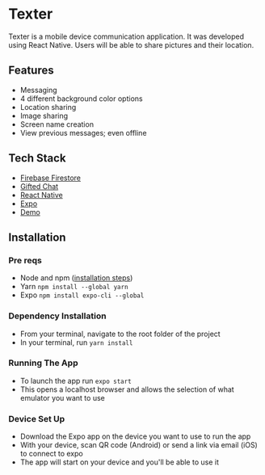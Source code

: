 # Texter
Texter is a mobile device communication application. It was developed using React Native. Users will be able to share pictures and their location.
## Features
- Messaging
- 4 different background color options
- Location sharing
- Image sharing
- Screen name creation
- View previous messages; even offline
## Tech Stack
- [Firebase Firestore](https://firebase.google.com/)
- [Gifted Chat](https://github.com/hanen13129/hello-world)
- [React Native](https://reactnative.dev/)
- [Expo](https://expo.dev/)
- [Demo](https://hanen13129.github.io/hello-world/)
## Installation
### Pre reqs
- Node and npm ([installation steps](https://nodejs.org/en/download/))
- Yarn `npm install --global yarn`
- Expo `npm install expo-cli --global`
### Dependency Installation
- From your terminal, navigate to the root folder of the project
- In your terminal, run `yarn install`
### Running The App
- To launch the app run `expo start`
- This opens a localhost browser and allows the selection of what emulator you want to use
### Device Set Up
- Download the Expo app on the device you want to use to run the app
- With your device, scan QR code (Android) or send a link via email (iOS) to connect to expo
- The app will start on your device and you'll be able to use it